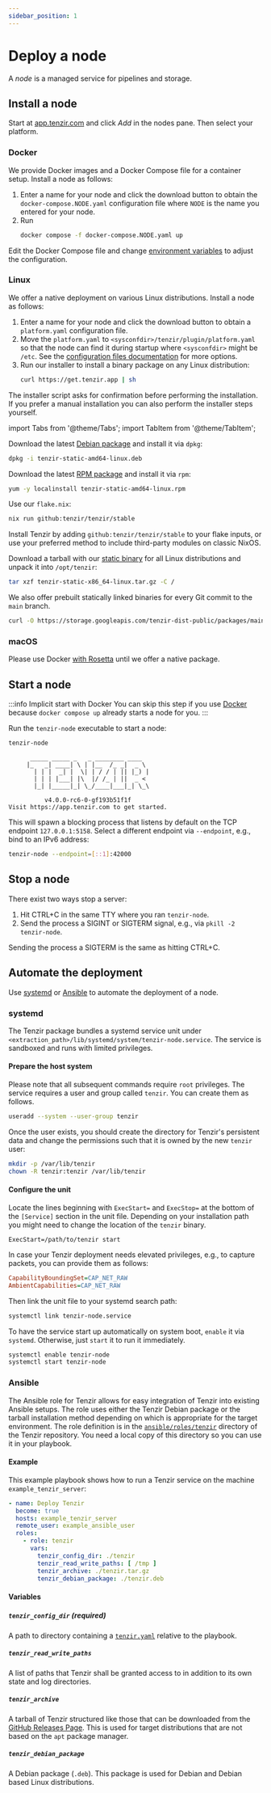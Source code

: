 ```yaml
---
sidebar_position: 1
---
```


# Deploy a node

A *node* is a managed service for pipelines and storage.

## Install a node

Start at [app.tenzir.com](https://app.tenzir.com) and click *Add* in the nodes
pane. Then select your platform.

### Docker

We provide Docker images and a Docker Compose file for a container setup.
Install a node as follows:

1. Enter a name for your node and click the download button to obtain the
   `docker-compose.NODE.yaml` configuration file where `NODE` is the name you
   entered for your node.
2. Run
   ```bash
   docker compose -f docker-compose.NODE.yaml up
   ```

Edit the Docker Compose file and change [environment
variables](../configuration.md#environment-variables) to adjust the
configuration.

### Linux

We offer a native deployment on various Linux distributions.
Install a node as follows:

1. Enter a name for your node and click the download button to obtain a
   `platform.yaml` configuration file.
2. Move the `platform.yaml` to `<sysconfdir>/tenzir/plugin/platform.yaml` so
   that the node can find it during startup where `<sysconfdir>` might be
   `/etc`. See the [configuration files
   documentation](../configuration.md#configuration-files) for more options.
3. Run our installer to install a binary package on any Linux distribution:
   ```bash
   curl https://get.tenzir.app | sh
   ```

The installer script asks for confirmation before performing the installation.
If you prefer a manual installation you can also perform the installer steps
yourself.

import Tabs from '@theme/Tabs';
import TabItem from '@theme/TabItem';

<Tabs>
<TabItem value="debian" label="Debian">

Download the latest [Debian package][tenzir-debian-package] and install it via
`dpkg`:

```bash
dpkg -i tenzir-static-amd64-linux.deb
```

[tenzir-debian-package]: https://github.com/tenzir/tenzir/releases/latest/download/tenzir-static-amd64-linux.deb

</TabItem>
<TabItem value="rpm_based" label="RPM based (RedHat / OpenSUSE / ...)">

Download the latest [RPM package][tenzir-rpm-package] and install it via
`rpm`:

```bash
yum -y localinstall tenzir-static-amd64-linux.rpm
```

[tenzir-rpm-package]: https://github.com/tenzir/tenzir/releases/latest/download/tenzir-static-amd64-linux.rpm

</TabItem>
<TabItem value="nix" label="Nix">

Use our `flake.nix`:

```bash
nix run github:tenzir/tenzir/stable
```

Install Tenzir by adding `github:tenzir/tenzir/stable` to your flake inputs, or
use your preferred method to include third-party modules on classic NixOS.

</TabItem>
<TabItem value="any" label="Any">

Download a tarball with our [static binary][tenzir-tarball] for all Linux
distributions and unpack it into `/opt/tenzir`:

```bash
tar xzf tenzir-static-x86_64-linux.tar.gz -C /
```

[tenzir-tarball]: https://github.com/tenzir/tenzir/releases/latest/download/tenzir-static-x86_64-linux.tar.gz

We also offer prebuilt statically linked binaries for every Git commit to the
`main` branch.

```bash
curl -O https://storage.googleapis.com/tenzir-dist-public/packages/main/tarball/tenzir-static-main.gz
```

</TabItem>
</Tabs>

### macOS

Please use Docker [with
Rosetta](https://levelup.gitconnected.com/docker-on-apple-silicon-mac-how-to-run-x86-containers-with-rosetta-2-4a679913a0d5)
until we offer a native package.

## Start a node

:::info Implicit start with Docker
You can skip this step if you use [Docker](#docker) because `docker compose up`
already starts a node for you.
:::

Run the `tenzir-node` executable to start a node:

```bash
tenzir-node
```

```
      _____ _____ _   _ ________ ____
     |_   _| ____| \ | |__  /_ _|  _ \
       | | |  _| |  \| | / / | || |_) |
       | | | |___| |\  |/ /_ | ||  _ <
       |_| |_____|_| \_/____|___|_| \_\

          v4.0.0-rc6-0-gf193b51f1f
Visit https://app.tenzir.com to get started.
```

This will spawn a blocking process that listens by default on the TCP endpoint
`127.0.0.1:5158`. Select a different endpoint via `--endpoint`, e.g., bind to an
IPv6 address:

```bash
tenzir-node --endpoint=[::1]:42000
```

## Stop a node

There exist two ways stop a server:

1. Hit CTRL+C in the same TTY where you ran `tenzir-node`.
2. Send the process a SIGINT or SIGTERM signal, e.g., via
   `pkill -2 tenzir-node`.

Sending the process a SIGTERM is the same as hitting CTRL+C.

## Automate the deployment

Use [systemd](#systemd) or [Ansible](#ansible) to automate the deployment of a
node.

### systemd

The Tenzir package bundles a systemd service unit under
`<extraction_path>/lib/systemd/system/tenzir-node.service`. The service is
sandboxed and runs with limited privileges.

#### Prepare the host system

Please note that all subsequent commands require `root` privileges. The service
requires a user and group called `tenzir`. You can create them as follows.

```bash
useradd --system --user-group tenzir
```

Once the user exists, you should create the directory for Tenzir's persistent
data and change the permissions such that it is owned by the new `tenzir` user:

```bash
mkdir -p /var/lib/tenzir
chown -R tenzir:tenzir /var/lib/tenzir
```

#### Configure the unit

Locate the lines beginning with `ExecStart=` and `ExecStop=` at the bottom
of the `[Service]` section in the unit file. Depending on your installation path
you might need to change the location of the `tenzir` binary.

```
ExecStart=/path/to/tenzir start
```

In case your Tenzir deployment needs elevated privileges, e.g., to capture
packets, you can provide them as follows:

```ini
CapabilityBoundingSet=CAP_NET_RAW
AmbientCapabilities=CAP_NET_RAW
```

Then link the unit file to your systemd search path:

```bash
systemctl link tenzir-node.service
```

To have the service start up automatically on system boot, `enable` it via
`systemd`. Otherwise, just `start` it to run it immediately.

```bash
systemctl enable tenzir-node
systemctl start tenzir-node
```

### Ansible

The Ansible role for Tenzir allows for easy integration of Tenzir into
existing Ansible setups. The role uses either the Tenzir Debian package or
the tarball installation method depending on which is appropriate for the
target environment. The role definition is in the
[`ansible/roles/tenzir`][tenzir-repo-ansible] directory of the Tenzir
repository. You need a local copy of this directory so you can use it in your
playbook.

[tenzir-repo-ansible]: https://github.com/tenzir/tenzir/tree/main/ansible/roles/tenzir

#### Example

This example playbook shows how to run a Tenzir service on the machine
`example_tenzir_server`:

```yaml
- name: Deploy Tenzir
  become: true
  hosts: example_tenzir_server
  remote_user: example_ansible_user
  roles:
    - role: tenzir
      vars:
        tenzir_config_dir: ./tenzir
        tenzir_read_write_paths: [ /tmp ]
        tenzir_archive: ./tenzir.tar.gz
        tenzir_debian_package: ./tenzir.deb
```

#### Variables

##### `tenzir_config_dir` (required)

A path to directory containing a [`tenzir.yaml`](../configuration.md)
relative to the playbook.

##### `tenzir_read_write_paths`

A list of paths that Tenzir shall be granted access to in addition to its own
state and log directories.

##### `tenzir_archive`

A tarball of Tenzir structured like those that can be downloaded from the
[GitHub Releases Page](https://github.com/tenzir/tenzir/releases). This is used
for target distributions that are not based on the `apt` package manager.

##### `tenzir_debian_package`

A Debian package (`.deb`). This package is used for Debian and Debian based
Linux distributions.
